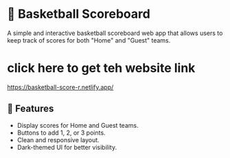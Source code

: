 # 🏀 Basketball Scoreboard

A simple and interactive basketball scoreboard web app that allows users to keep track of scores for both "Home" and "Guest" teams.

# click here to get teh website link

https://basketball-score-r.netlify.app/

## 🚀 Features

- Display scores for Home and Guest teams.
- Buttons to add 1, 2, or 3 points.
- Clean and responsive layout.
- Dark-themed UI for better visibility.


